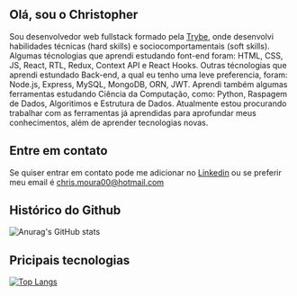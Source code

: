## Olá, sou o Christopher
Sou desenvolvedor web fullstack formado pela [Trybe](https://www.betrybe.com/), onde desenvolvi habilidades técnicas (hard skills) e sociocomportamentais (soft skills). Algumas técnologias que aprendi estudando font-end foram: HTML, CSS, JS, React, RTL, Redux, Context API e React Hooks. Outras técnologias que aprendi estundado Back-end, a qual eu tenho uma leve preferencia, foram: Node.js, Express, MySQL, MongoDB, ORN, JWT. Aprendi também algumas ferramentas estudando Ciência da Computação, como: Python, Raspagem de Dados, Algoritimos e Estrutura de Dados. Atualmente estou procurando trabalhar com as ferramentas já aprendidas para aprofundar meus conhecimentos, além de aprender tecnologias novas.

## Entre em contato
Se quiser entrar em contato pode me adicionar no [Linkedin](https://www.linkedin.com/in/christopher-moura "www.linkedin.com/in/christopher-moura") ou se preferir meu email é chris.moura00@hotmail.com

## Histórico do Github

![Anurag's GitHub stats](https://github-readme-stats.vercel.app/api?username=chrismoura2000&show_icons=true&theme=radical)


## Pricipais tecnologias 
[![Top Langs](https://github-readme-stats.vercel.app/api/top-langs/?username=chrismoura2000&layout=compact&theme=radical)](https://github.com/anuraghazra/github-readme-stats)
